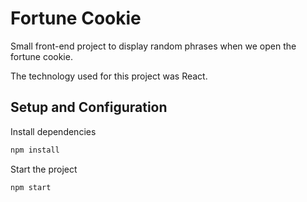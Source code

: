 # Fortune Cookie

Small front-end project to display random  phrases when we open the fortune cookie.

The technology used for this project was React.

## Setup and Configuration

Install dependencies
```bash
npm install
```

Start the project
```bash
npm start
```
